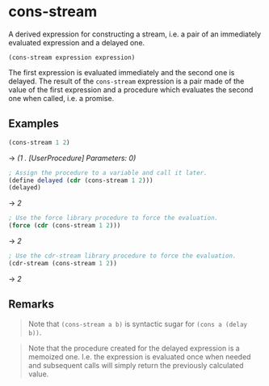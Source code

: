 # cons-stream
A derived expression for constructing a stream, i.e. a pair of an immediately evaluated expression and a delayed one.
```
(cons-stream expression expression)
```

The first expression is evaluated immediately and the second one is delayed. The result of the `cons-stream` expression
is a pair made of the value of the first expression and a procedure which evaluates the second one when called, i.e. a promise.

## Examples
```scheme
(cons-stream 1 2)
```
-> *(1 . [UserProcedure] Parameters: 0)*

```scheme
; Assign the procedure to a variable and call it later.
(define delayed (cdr (cons-stream 1 2)))
(delayed)
```
-> *2*

```scheme
; Use the force library procedure to force the evaluation.
(force (cdr (cons-stream 1 2)))
```
-> *2*

```scheme
; Use the cdr-stream library procedure to force the evaluation.
(cdr-stream (cons-stream 1 2))
```
-> *2*

## Remarks
> Note that `(cons-stream a b)` is syntactic sugar for `(cons a (delay b))`.

> Note that the procedure created for the delayed expression is a memoized one. I.e. the expression is evaluated once
when needed and subsequent calls will simply return the previously calculated value.